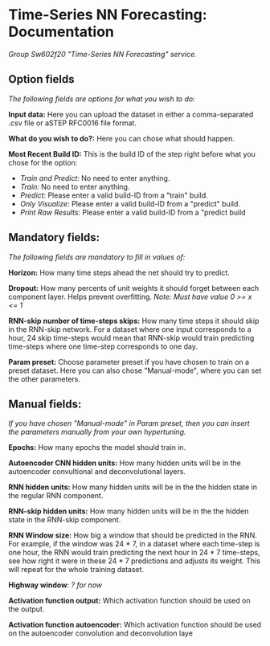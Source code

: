 # Time-Series NN Forecasting: Documentation
*Group Sw602f20 "Time-Series NN Forecasting" service.*

## Option fields
*The following fields are options for what you wish to do:*

**Input data:** Here you can upload the dataset in either a comma-separated .csv file or aSTEP RFC0016 file format. 

**What do you wish to do?:** Here you can chose what should happen.

**Most Recent Build ID:** This is the build ID of the step right before what you chose for the option:
- *Train and Predict:* No need to enter anything.
- *Train:* No need to enter anything.
- *Predict:* Please enter a valid build-ID from a "train" build.
- *Only Visualize:* Please enter a valid build-ID from a "predict" build.
- *Print Raw Results:* Please enter a valid build-ID from a "predict build

## Mandatory fields:
*The following fields are mandatory to fill in values of:*

**Horizon:** How many time steps ahead the net should try to predict.

**Dropout:** How many percents of unit weights it should forget between each component layer. Helps prevent overfitting. *Note: Must have value 0 >= x <= 1*

**RNN-skip number of time-steps skips:** How many time steps it should skip in the RNN-skip network. For a dataset where one input corresponds to a hour, 24 skip time-steps would mean that RNN-skip would train predicting time-steps where one time-step corresponds to one day.

**Param preset:** Choose parameter preset if you have chosen to train on a preset dataset. Here you can also chose "Manual-mode", where you can set the other parameters.

## Manual fields:
*If you have chosen "Manual-mode" in Param preset, then you can insert the parameters manually from your own hypertuning.*

**Epochs:** How many epochs the model should train in.

**Autoencoder CNN hidden units:** How many hidden units will be in the autoencoder convultional and deconvolutional layers.

**RNN hidden units:** How many hidden units will be in the the hidden state in the regular RNN component.

**RNN-skip hidden units:** How many hidden units will be in the the hidden state in the RNN-skip component.

**RNN Window size:** How big a window that should be predicted in the RNN. For example, if the window was 24 * 7, in a dataset where each time-step is one hour, the RNN would train predicting the next hour in 24 * 7 time-steps, see how right it were in these 24 * 7 predictions and adjusts its weight. This will repeat for the whole training dataset.  

**Highway window**: *? for now*

**Activation function output:** Which activation function should be used on the output.

**Activation function autoencoder:** Which activation function should be used on the autoencoder convolution and deconvolution laye